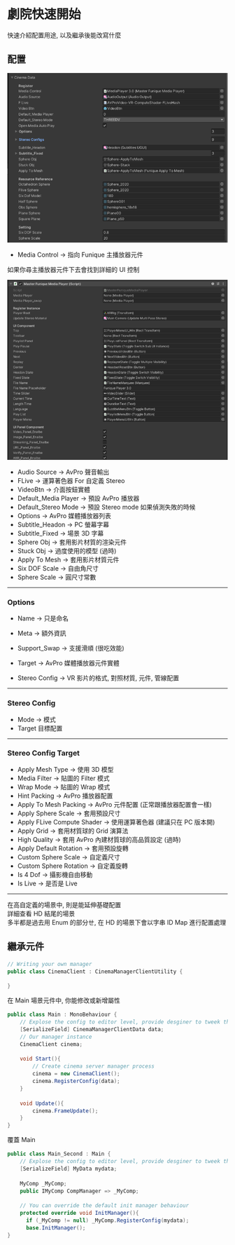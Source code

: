 # 劇院快速開始

快速介紹配置用途, 以及繼承後能改寫什麼

## 配置

![Cinema_Config](./../../../images/Cinema_Config.png)

* Media Control -> 指向 Funique 主播放器元件

如果你尋主播放器元件下去會找到詳細的 UI 控制

![Cinema_Config](./../../../images/MediaPlayerMaster.png)

* Audio Source -> AvPro 聲音輸出
* FLive -> 運算著色器 For 自定義 Stereo
* VideoBtn -> 介面按鈕實體
* Default_Media Player -> 預設 AvPro 播放器
* Default_Stereo Mode -> 預設 Stereo mode 如果偵測失敗的時候
* Options -> AvPro 媒體播放器列表
* Subtitle_Headon -> PC 螢幕字幕
* Subtitle_Fixed -> 場景 3D 字幕
* Sphere Obj -> 套用影片材質的渲染元件
* Stuck Obj -> 過度使用的模型 (過時)
* Apply To Mesh -> 套用影片材質元件
* Six DOF Scale -> 自由角尺寸
* Sphere Scale -> 圓尺寸常數

---

### Options

* Name -> 只是命名
* Meta -> 額外資訊 
* Support_Swap -> 支援滑順 (很吃效能)
* Target -> AvPro 媒體播放器元件實體

* Stereo Config -> VR 影片的格式, 對照材質, 元件, 管線配置

---

### Stereo Config

* Mode -> 模式
* Target 目標配置

---
### Stereo Config Target

* Apply Mesh Type -> 使用 3D 模型
* Media Filter -> 貼圖的 Filter 模式
* Wrap Mode -> 貼圖的 Wrap 模式
* Hint Packing -> AvPro 播放器配置
* Apply To Mesh Packing -> AvPro 元件配置 (正常跟播放器配置會一樣)
* Apply Sphere Scale -> 套用預設尺寸
* Apply FLive Compute Shader -> 使用運算著色器 (建議只在 PC 版本開)
* Apply Grid -> 套用材質球的 Grid 演算法
* High Quality -> 套用 AvPro 內建材質球的高品質設定 (過時)
* Apply Default Rotation -> 套用預設旋轉
* Custom Sphere Scale -> 自定義尺寸
* Custom Sphere Rotation -> 自定義旋轉
* Is 4 Dof -> 攝影機自由移動
* Is Live -> 是否是 Live

---

在高自定義的場景中, 則是能延伸基礎配置\
詳細查看 HD 結尾的場景\
多半都是過去用 Enum 的部分ㄝ, 在 HD 的場景下會以字串 ID Map 進行配置處理

## 繼承元件

```csharp
// Writing your own manager
public class CinemaClient : CinemaManagerClientUtility {

}
```

在 Main 場景元件中, 你能修改或新增屬性

```csharp
public class Main : MonoBehaviour {
    // Explose the config to editor level, provide desginer to tweek the value
    [SerializeField] CinemaManagerClientData data;
    // Our manager instance
    CinemaClient cinema;

    void Start(){
        // Create cinema server manager process
        cinema = new CinemaClient();
        cinema.RegisterConfig(data);
    }

    void Update(){
        cinema.FrameUpdate();
    }
}
```

覆蓋 Main

```csharp
public class Main_Second : Main {
    // Explose the config to editor level, provide desginer to tweek the value
    [SerializeField] MyData mydata;

    MyComp _MyComp;
    public IMyComp CompManager => _MyComp;

    // You can override the default init manager behaviour
    protected override void InitManager(){
      if (_MyComp != null) _MyComp.RegisterConfig(mydata);
      base.InitManager();
}
```
